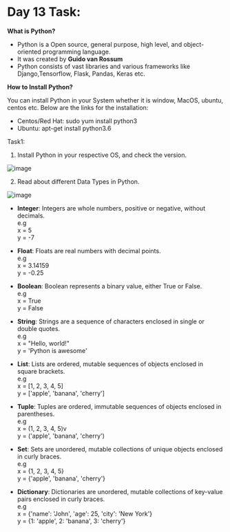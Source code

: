 # Day 13 Task:

**What is Python?**

- Python is a Open source, general purpose, high level, and object-oriented programming language.
- It was created by **Guido van Rossum**
- Python consists of vast libraries and various frameworks like Django,Tensorflow, Flask, Pandas, Keras etc.


**How to Install Python?**

You can install Python in your System whether it is window, MacOS, ubuntu, centos etc. Below are the links for the installation:
- Centos/Red Hat: sudo yum install python3
- Ubuntu: apt-get install python3.6  

Task1:
1. Install Python in your respective OS, and check the version.
   
  ![image](https://user-images.githubusercontent.com/83691101/225382613-eaef7e2f-ee65-4060-98b2-3c9410425c9b.png)

2.  Read about different Data Types in Python.

![image](https://user-images.githubusercontent.com/83691101/225383758-e5a29a4c-b718-47ab-a012-215597ebfd2d.png)

- **Integer**: Integers are whole numbers, positive or negative, without decimals.<br>
e.g  <br>
x = 5<br>
y = -7 <br>

- **Float**: Floats are real numbers with decimal points.<br>
e.g <br>
x = 3.14159 <br>
y = -0.25<br>

- **Boolean**: Boolean represents a binary value, either True or False.<br>
e.g<br>
x = True<br>
y = False<br>

- **String**: Strings are a sequence of characters enclosed in single or double quotes.<br>
e.g<br>
x = "Hello, world!"<br>
y = 'Python is awesome'<br>

- **List**: Lists are ordered, mutable sequences of objects enclosed in square brackets.<br>
e.g<br>
x = [1, 2, 3, 4, 5]<br>
y = ['apple', 'banana', 'cherry']<br>

- **Tuple**: Tuples are ordered, immutable sequences of objects enclosed in parentheses.<br>
e.g<br>
x = (1, 2, 3, 4, 5)v<br>
y = ('apple', 'banana', 'cherry')<br>

- **Set**: Sets are unordered, mutable collections of unique objects enclosed in curly braces.<br>
e.g<br>
x = {1, 2, 3, 4, 5}<br>
y = {'apple', 'banana', 'cherry'}<br>

- **Dictionary**: Dictionaries are unordered, mutable collections of key-value pairs enclosed in curly braces.<br>
e.g<br>
x = {'name': 'John', 'age': 25, 'city': 'New York'}<br>
y = {1: 'apple', 2: 'banana', 3: 'cherry'}<br>
